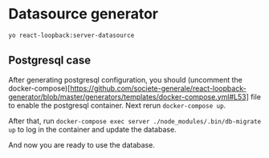 Datasource generator
====================

```bash
yo react-loopback:server-datasource
```

Postgresql case
---------------

After generating postgresql configuration, you should (uncomment the docker-compose)[https://github.com/societe-generale/react-loopback-generator/blob/master/generators/templates/docker-compose.yml#L53] file to enable the postgresql container.
Next rerun `docker-compose up`.

After that, run `docker-compose exec server ./node_modules/.bin/db-migrate up` to log in the container and update the database.

And now you are ready to use the database.
